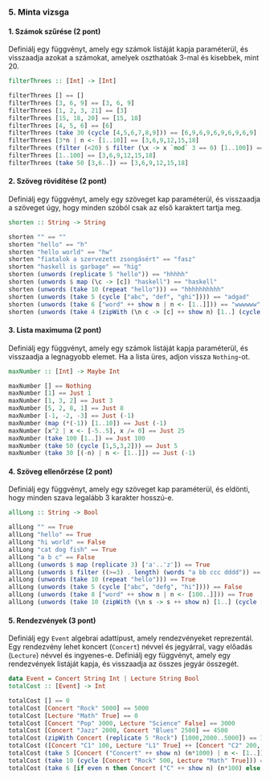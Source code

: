 ### 5. Minta vizsga

#### 1. Számok szűrése (2 pont)

Definiálj egy függvényt, amely egy számok listáját kapja paraméterül, és visszaadja azokat a számokat, amelyek oszthatóak 3-mal és kisebbek, mint 20.

```haskell
filterThrees :: [Int] -> [Int]
```

```haskell
filterThrees [] == []
filterThrees [3, 6, 9] == [3, 6, 9]
filterThrees [1, 2, 3, 21] == [3]
filterThrees [15, 18, 20] == [15, 18]
filterThrees [4, 5, 6] == [6]
filterThrees (take 30 (cycle [4,5,6,7,8,9])) == [6,9,6,9,6,9,6,9,6,9]
filterThrees [3*n | n <- [1..10]] == [3,6,9,12,15,18]
filterThrees (filter (<20) $ filter (\x -> x `mod` 3 == 0) [1..100]) == [3,6,9,12,15,18]
filterThrees [1..100] == [3,6,9,12,15,18]
filterThrees (take 50 [3,6..]) == [3,6,9,12,15,18]
```

#### 2. Szöveg rövidítése (2 pont)

Definiálj egy függvényt, amely egy szöveget kap paraméterül, és visszaadja a szöveget úgy, hogy minden szóból csak az első karaktert tartja meg.

```haskell
shorten :: String -> String
```

```haskell
shorten "" == ""
shorten "hello" == "h"
shorten "hello world" == "hw"
shorten "fiatalok a szervezett zsongásért" == "fasz"
shorten "haskell is garbage" == "hig"
shorten (unwords (replicate 5 "hello")) == "hhhhh"
shorten (unwords $ map (\c -> [c]) "haskell") == "haskell"
shorten (unwords (take 10 (repeat "hello"))) == "hhhhhhhhhh"
shorten (unwords (take 5 (cycle ["abc", "def", "ghi"]))) == "adgad"
shorten (unwords (take 6 ["word" ++ show n | n <- [1..]])) == "wwwwww"
shorten (unwords (take 4 (zipWith (\n c -> [c] ++ show n) [1..] (cycle "abcd")))) == "abcd"
```

#### 3. Lista maximuma (2 pont)

Definiálj egy függvényt, amely egy számok listáját kapja paraméterül, és visszaadja a legnagyobb elemet. Ha a lista üres, adjon vissza `Nothing`-ot.

```haskell
maxNumber :: [Int] -> Maybe Int
```

```haskell
maxNumber [] == Nothing
maxNumber [1] == Just 1
maxNumber [1, 3, 2] == Just 3
maxNumber [5, 2, 8, 1] == Just 8
maxNumber [-1, -2, -3] == Just (-1)
maxNumber (map (*(-1)) [1..10]) == Just (-1)
maxNumber [x^2 | x <- [-5..5], x /= 0] == Just 25
maxNumber (take 100 [1..]) == Just 100
maxNumber (take 50 (cycle [1,5,3,2])) == Just 5
maxNumber (take 30 [(-n) | n <- [1..]]) == Just (-1)
```

#### 4. Szöveg ellenőrzése (2 pont)

Definiálj egy függvényt, amely egy szöveget kap paraméterül, és eldönti, hogy minden szava legalább 3 karakter hosszú-e.

```haskell
allLong :: String -> Bool
```

```haskell
allLong "" == True
allLong "hello" == True
allLong "hi world" == False
allLong "cat dog fish" == True
allLong "a b c" == False
allLong (unwords $ map (replicate 3) ['a'..'z']) == True
allLong (unwords $ filter ((>=3) . length) (words "a bb ccc dddd")) == True
allLong (unwords (take 10 (repeat "hello"))) == True
allLong (unwords (take 5 (cycle ["abc", "defg", "hi"]))) == False
allLong (unwords (take 8 ["word" ++ show n | n <- [100..]])) == True
allLong (unwords (take 10 (zipWith (\n s -> s ++ show n) [1..] (cycle ["test", "x"])))) == False
```

#### 5. Rendezvények (3 pont)

Definiálj egy `Event` algebrai adattípust, amely rendezvényeket reprezentál. Egy rendezvény lehet koncert (`Concert`) névvel és jegyárral, vagy előadás (`Lecture`) névvel és ingyenes-e. Definiálj egy függvényt, amely egy rendezvények listáját kapja, és visszaadja az összes jegyár összegét.

```haskell
data Event = Concert String Int | Lecture String Bool
totalCost :: [Event] -> Int
```

```haskell
totalCost [] == 0
totalCost [Concert "Rock" 5000] == 5000
totalCost [Lecture "Math" True] == 0
totalCost [Concert "Pop" 3000, Lecture "Science" False] == 3000
totalCost [Concert "Jazz" 2000, Concert "Blues" 2500] == 4500
totalCost (zipWith Concert (replicate 5 "Rock") [1000,2000..5000]) == 15000
totalCost ([Concert "C1" 100, Lecture "L1" True] ++ [Concert "C2" 200, Lecture "L2" False]) == 300
totalCost (take 5 [Concert ("Concert" ++ show n) (n*1000) | n <- [1..]]) == 15000
totalCost (take 10 (cycle [Concert "Rock" 500, Lecture "Math" True])) == 2500
totalCost (take 6 [if even n then Concert ("C" ++ show n) (n*100) else Lecture ("L" ++ show n) (n `mod` 3 == 0) | n <- [1..]]) == 1200  -- Váltakozó események
```
